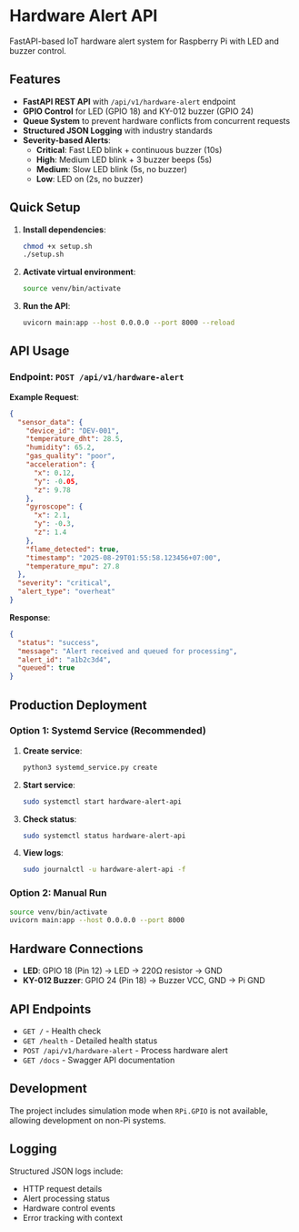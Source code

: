 # Hardware Alert API

FastAPI-based IoT hardware alert system for Raspberry Pi with LED and buzzer control.

## Features

- **FastAPI REST API** with `/api/v1/hardware-alert` endpoint
- **GPIO Control** for LED (GPIO 18) and KY-012 buzzer (GPIO 24)
- **Queue System** to prevent hardware conflicts from concurrent requests
- **Structured JSON Logging** with industry standards
- **Severity-based Alerts**:
  - **Critical**: Fast LED blink + continuous buzzer (10s)
  - **High**: Medium LED blink + 3 buzzer beeps (5s)
  - **Medium**: Slow LED blink (5s, no buzzer)
  - **Low**: LED on (2s, no buzzer)

## Quick Setup

1. **Install dependencies**:
   ```bash
   chmod +x setup.sh
   ./setup.sh
   ```

2. **Activate virtual environment**:
   ```bash
   source venv/bin/activate
   ```

3. **Run the API**:
   ```bash
   uvicorn main:app --host 0.0.0.0 --port 8000 --reload
   ```

## API Usage

### Endpoint: `POST /api/v1/hardware-alert`

**Example Request**:
```json
{
  "sensor_data": {
    "device_id": "DEV-001",
    "temperature_dht": 28.5,
    "humidity": 65.2,
    "gas_quality": "poor",
    "acceleration": {
      "x": 0.12,
      "y": -0.05,
      "z": 9.78
    },
    "gyroscope": {
      "x": 2.1,
      "y": -0.3,
      "z": 1.4
    },
    "flame_detected": true,
    "timestamp": "2025-08-29T01:55:58.123456+07:00",
    "temperature_mpu": 27.8
  },
  "severity": "critical",
  "alert_type": "overheat"
}
```

**Response**:
```json
{
  "status": "success",
  "message": "Alert received and queued for processing",
  "alert_id": "a1b2c3d4",
  "queued": true
}
```

## Production Deployment

### Option 1: Systemd Service (Recommended)

1. **Create service**:
   ```bash
   python3 systemd_service.py create
   ```

2. **Start service**:
   ```bash
   sudo systemctl start hardware-alert-api
   ```

3. **Check status**:
   ```bash
   sudo systemctl status hardware-alert-api
   ```

4. **View logs**:
   ```bash
   sudo journalctl -u hardware-alert-api -f
   ```

### Option 2: Manual Run

```bash
source venv/bin/activate
uvicorn main:app --host 0.0.0.0 --port 8000
```

## Hardware Connections

- **LED**: GPIO 18 (Pin 12) → LED → 220Ω resistor → GND
- **KY-012 Buzzer**: GPIO 24 (Pin 18) → Buzzer VCC, GND → Pi GND

## API Endpoints

- `GET /` - Health check
- `GET /health` - Detailed health status
- `POST /api/v1/hardware-alert` - Process hardware alert
- `GET /docs` - Swagger API documentation

## Development

The project includes simulation mode when `RPi.GPIO` is not available, allowing development on non-Pi systems.

## Logging

Structured JSON logs include:
- HTTP request details
- Alert processing status
- Hardware control events
- Error tracking with context
